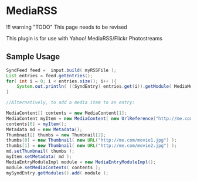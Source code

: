 # MediaRSS

!!! warning "TODO"
    This page needs to be revised

This plugin is for use with Yahoo! MediaRSS/Flickr Photostreams

## Sample Usage

```java
SyndFeed feed =  input.build( myRSSFile );
List entries = feed.getEntries();
for( int i = 0; i < entries.size(); i++ ){
    System.out.println( ((SyndEntry) entries.get(i)).getModule( MediaModule.URI ) );
}

//Alternatively, to add a media item to an entry:

MediaContent[] contents = new MediaContent[1];
MediaContent myItem = new MediaContent( new UrlReference("http://me.com/movie.mpg") );
contents[0] = myItem();
Metadata md = new Metadata();
Thumbnail[] thumbs = new Thumbnail[2];
thumbs[0] = new Thumbnail( new URL("http://me.com/movie1.jpg") );
thumbs[1] = new Thumbnail( new URL("http://me.com/movie2.jpg") );
md.setThumbnail( thumbs );
myItem.setMetadata( md );
MediaEntryModuleImpl module = new MediaEntryModuleImpl();
module.setMediaContents( contents );
mySyndEntry.getModules().add( module );
```
